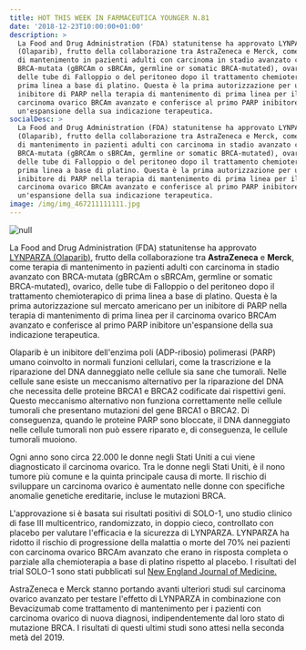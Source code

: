 ```yaml
---
title: HOT THIS WEEK IN FARMACEUTICA YOUNGER N.81
date: '2018-12-23T10:00:00+01:00'
description: >
  La Food and Drug Administration (FDA) statunitense ha approvato LYNPARZA
  (Olaparib), frutto della collaborazione tra AstraZeneca e Merck, come terapia
  di mantenimento in pazienti adulti con carcinoma in stadio avanzato con
  BRCA-mutata (gBRCAm o sBRCAm, germline or somatic BRCA-mutated), ovarico,
  delle tube di Falloppio o del peritoneo dopo il trattamento chemioterapico di
  prima linea a base di platino. Questa è la prima autorizzazione per un
  inibitore di PARP nella terapia di mantenimento di prima linea per il
  carcinoma ovarico BRCAm avanzato e conferisce al primo PARP inibitore
  un'espansione della sua indicazione terapeutica.
socialDesc: >
  La Food and Drug Administration (FDA) statunitense ha approvato LYNPARZA
  (Olaparib), frutto della collaborazione tra AstraZeneca e Merck, come terapia
  di mantenimento in pazienti adulti con carcinoma in stadio avanzato con
  BRCA-mutata (gBRCAm o sBRCAm, germline or somatic BRCA-mutated), ovarico,
  delle tube di Falloppio o del peritoneo dopo il trattamento chemioterapico di
  prima linea a base di platino. Questa è la prima autorizzazione per un
  inibitore di PARP nella terapia di mantenimento di prima linea per il
  carcinoma ovarico BRCAm avanzato e conferisce al primo PARP inibitore
  un'espansione della sua indicazione terapeutica.
image: /img/img_467211111111.jpg
---
```

![null](/img/img_467211111111.jpg)

La Food and Drug Administration (FDA) statunitense ha approvato [LYNPARZA (Olaparib)](https://www.fda.gov/Drugs/InformationOnDrugs/ApprovedDrugs/ucm628876.htm?utm_campaign=Oncology%2012%2F19%2F2018%20FDA%20approves%20olaparib%20for%20first-line%20&utm_medium=email&utm_source=Eloqua&elqTrackId=b834e10109364357aad260da6d456cde&elq=e75c3e0c23fb42dbb623ffe6bc98686f&elqaid=6340&elqat=1&elqCampaignId=5171), frutto della collaborazione tra **AstraZeneca** e **Merck**, come terapia di mantenimento in pazienti adulti con carcinoma in stadio avanzato con BRCA-mutata (gBRCAm o sBRCAm, germline or somatic BRCA-mutated), ovarico, delle tube di Falloppio o del peritoneo dopo il trattamento chemioterapico di prima linea a base di platino. Questa è la prima autorizzazione sul mercato americano per un inibitore di PARP nella terapia di mantenimento di prima linea per il carcinoma ovarico BRCAm avanzato e conferisce al primo PARP inibitore un'espansione della sua indicazione terapeutica.

Olaparib è un inibitore dell'enzima poli (ADP-ribosio) polimerasi (PARP) umano coinvolto in normali funzioni cellulari, come la trascrizione e la riparazione del DNA danneggiato nelle cellule sia sane che tumorali. Nelle cellule sane esiste un meccanismo alternativo per la riparazione del DNA che necessita delle proteine BRCA1 e BRCA2 codificate dai rispettivi geni. Questo meccanismo alternativo non funziona correttamente nelle cellule tumorali che presentano mutazioni del gene BRCA1 o BRCA2. Di conseguenza, quando le proteine PARP sono bloccate, il DNA danneggiato nelle cellule tumorali non può essere riparato e, di conseguenza, le cellule tumorali muoiono.

Ogni anno sono circa 22.000 le donne negli Stati Uniti a cui viene diagnosticato il carcinoma ovarico. Tra le donne negli Stati Uniti, è il nono tumore più comune e la quinta principale causa di morte. Il rischio di sviluppare un carcinoma ovarico è aumentato nelle donne con specifiche anomalie genetiche ereditarie, incluse le mutazioni BRCA. 

L'approvazione si è basata sui risultati positivi di SOLO-1, uno studio clinico di fase III multicentrico, randomizzato, in doppio cieco, controllato con placebo per valutare l'efficacia e la sicurezza di LYNPARZA. LYNPARZA ha ridotto il rischio di progressione della malattia o morte del 70% nei pazienti con carcinoma ovarico BRCAm avanzato che erano in risposta completa o parziale alla chemioterapia a base di platino rispetto al placebo. I risultati del trial SOLO-1 sono stati pubblicati sul [New England Journal of Medicine.](https://www.nejm.org/doi/10.1056/NEJMoa1810858)

AstraZeneca e Merck stanno portando avanti ulteriori studi sul carcinoma ovarico avanzato per testare l'effetto di LYNPARZA in combinazione con Bevacizumab come trattamento di mantenimento per i pazienti con carcinoma ovarico di nuova diagnosi, indipendentemente dal loro stato di mutazione BRCA. I risultati di questi ultimi studi sono attesi nella seconda metà del 2019.
